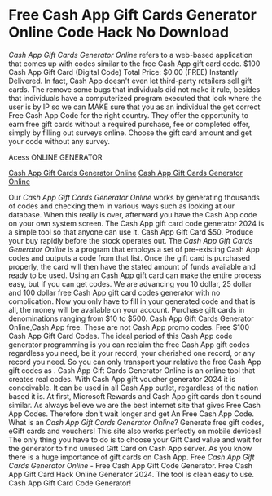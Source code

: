 # Free Cash App Gift Cards Generator Online Code Hack No Download

*Cash App Gift Cards Generator Online* refers to a web-based application that comes up with codes similar to the free Cash App gift card code. $100 Cash App Gift Card (Digital Code) Total Price: $0.00 (FREE) Instantly Delivered. In fact, Cash App doesn't even let third-party retailers sell gift cards. The remove some bugs that individuals did not make it rule, besides that individuals have a computerized program executed that look where the user is by IP so we can MAKE sure that you as an individual the get correct Free Cash App Code for the right country. They offer the opportunity to earn free gift cards without a required purchase, fee or completed offer, simply by filling out surveys online. Choose the gift card amount and get your code without any survey.

Acess ONLINE GENERATOR

[Cash App Gift Cards Generator Online](http://tpdld.online/0118wvq)
[Cash App Gift Cards Generator Online](http://tpdld.online/0118wvq)

Our *Cash App Gift Cards Generator Online* works by generating thousands of codes and checking them in various ways such as looking at our database. When this really is over, afterward you have the Cash App code on your own system screen. The Cash App gift card code generator 2024 is a simple tool so that anyone can use it. Cash App Gift Card $50. Produce your buy rapidly before the stock operates out. 
The *Cash App Gift Cards Generator Online* is a program that employs a set of pre-existing Cash App codes and outputs a code from that list. Once the gift card is purchased properly, the card will then have the stated amount of funds available and ready to be used. Using an Cash App gift card can make the entire process easy, but if you can get codes. We are advancing you 10 dollar, 25 dollar and 100 dollar free Cash App gift card codes generator with no complication. Now you only have to fill in your generated code and that is all, the money will be available on your account. Purchase gift cards in denominations ranging from $10 to $500.
Cash App Gift Cards Generator Online,Cash App free. These are not Cash App promo codes. Free $100 Cash App Gift Card Codes. The ideal period of this Cash App code generator programming is you can reclaim the free Cash App gift codes regardless you need, be it your record, your cherished one record, or any record you need. So you can only transport your relative the free Cash App gift codes as .
Cash App Gift Cards Generator Online is an online tool that creates real codes. With Cash App gift voucher generator 2024 it is conceivable. It can be used in all Cash App outlet, regardless of the nation based it is. At first, Microsoft Rewards and Cash App gift cards don't sound similar. As always believe we are the best internet site that gives Free Cash App Codes. Therefore don't wait longer and get An Free Cash App Code. 
What is an *Cash App Gift Cards Generator Online*? Generate free gift codes, eGift cards and vouchers! This site also works perfectly on mobile devices! The only thing you have to do is to choose your Gift Card value and wait for the generator to find unused Gift Card on Cash App server. As you know there is a huge importance of gift cards on Cash App.
Free *Cash App Gift Cards Generator Online* - Free Cash App Gift Code Generator. Free Cash App Gift Card Hack Online Generator 2024. The tool is clean easy to use. Cash App Gift Card Code Generator!